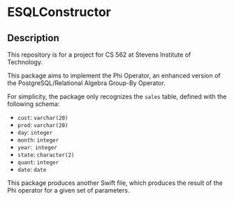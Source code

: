 # ESQLConstructor

## Description

This repository is for a project for CS 562 at Stevens Institute of Technology.

This package aims to implement the Phi Operator, an enhanced version of the PostgreSQL/Relational Algebra Group-By Operator.

For simplicity, the package only recognizes the `sales` table, defined with the following schema:
* `cust`: `varchar(20)`
* `prod`: `varchar(20)`
* `day`: `integer`
* `month`: `integer`
* `year`:` integer`
* `state`: `character(2)`
* `quant`: `integer`
* `date`: `date`

This package produces another Swift file, which produces the result of the Phi operator for a given set of parameters.
